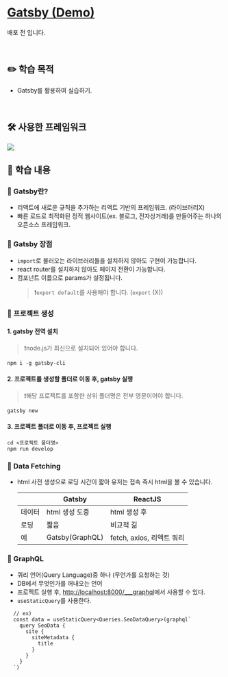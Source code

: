 # [Gatsby (Demo)]()

<!-- :point_up_2: 제목을 클릭하면 배포된 사이트를 확인하실 수 있습니다. -->

배포 전 입니다.

<br />

## :pencil2: 학습 목적

- Gatsby를 활용하여 실습하기.

<br />

## 🛠️ 사용한 프레임워크

<img src="https://img.shields.io/badge/Gatsby-663399?style=flat-round&logo=gatsby&logoColor=white"/>

<br />

## :book: 학습 내용

### 🔆 Gatsby란?

- 리액트에 새로운 규칙을 추가하는 리액트 기반의 프레임워크. (라이브러리X)
- 빠른 로드로 최적화된 정적 웹사이트(ex. 블로그, 전자상거래)를 만들어주는 하나의 오픈소스 프레임워크.

### 🔆 Gatsby 장점

- `import`로 불러오는 라이브러리들을 설치하지 않아도 구현이 가능합니다.
- react router를 설치하지 않아도 페이지 전환이 가능합니다.
- 컴포넌트 이름으로 params가 설정됩니다.
  > ❗`export default`를 사용해야 합니다. (`export` (X))

### 🔆 프로젝트 생성

#### 1. gatsby 전역 설치

> ❗node.js가 최신으로 설치되어 있어야 합니다.

```
npm i -g gatsby-cli
```

#### 2. 프로젝트를 생성할 폴더로 이동 후, gatsby 실행

> ❗해당 프로젝트를 포함한 상위 폴더명은 전부 영문이어야 합니다.

```
gatsby new
```

#### 3. 프로젝트 폴더로 이동 후, 프로젝트 실행

```
cd <프로젝트 폴더명>
npm run develop
```

### 🔆 Data Fetching

- html 사전 생성으로 로딩 시간이 짧아 유저는 접속 즉시 html을 볼 수 있습니다.
  <table>
    <thead>
      <tr>
        <th></th>
        <th>Gatsby</th>
        <th>ReactJS</th>
      </tr>
    </thead>
    <tbody>
      <tr>
        <td>데이터</td>
        <td>html 생성 도중</td>
        <td>html 생성 후</td>
      </tr>
      <tr>
        <td>로딩</td>
        <td>짧음</td>
        <td>비교적 긺</td>
      </tr>
      <tr>
        <td>예</td>
        <td>Gatsby(GraphQL)</td>
        <td>fetch, axios, 리액트 쿼리</td>
      </tr>
    </tbody>
  </table>

### 🔆 GraphQL

- 쿼리 언어(Query Language)중 하나 (무언가를 요청하는 것)
- DB에서 무엇인가를 꺼내오는 언어
- 프로젝트 실행 후, [http://localhost:8000/\_\_\_graphql](http://localhost:8000/___graphql)에서 사용할 수 있다.
- `useStaticQuery`를 사용한다.

```
  // ex)
  const data = useStaticQuery<Queries.SeoDataQuery>(graphql`
    query SeoData {
      site {
        siteMetadata {
          title
        }
      }
    }
  `)
```
